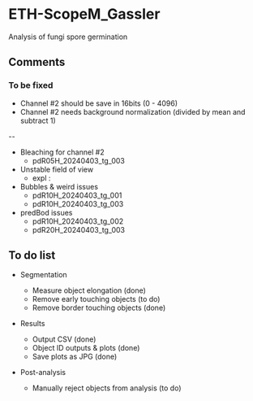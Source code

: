 # ETH-ScopeM_Gassler
Analysis of fungi spore germination

## Comments

### To be fixed

- Channel #2 should be save in 16bits (0 - 4096)
- Channel #2 needs background normalization (divided by mean and subtract 1)

--

- Bleaching for channel #2
    - pdR05H_20240403_tg_003 
- Unstable field of view
    - expl : 
- Bubbles & weird issues
    - pdR10H_20240403_tg_001
    - pdR10H_20240403_tg_003
- predBod issues
    - pdR10H_20240403_tg_002
    - pdR20H_20240403_tg_003

## To do list
- Segmentation
    - Measure object elongation (done)
    - Remove early touching objects (to do)
    - Remove border touching objects (done)

- Results
    - Output CSV (done)
    - Object ID outputs & plots (done)
    - Save plots as JPG (done)

- Post-analysis
    - Manually reject objects from analysis (to do)

